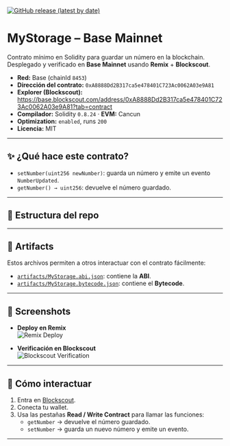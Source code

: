 [![GitHub release (latest by date)](https://img.shields.io/github/v/release/danyzly/base-my-storage-contract)](https://github.com/danyzly/base-my-storage-contract/releases/latest)

# MyStorage – Base Mainnet

Contrato mínimo en Solidity para guardar un número en la blockchain.  
Desplegado y verificado en **Base Mainnet** usando **Remix** + **Blockscout**.

- **Red:** Base (chainId `8453`)
- **Dirección del contrato:** `0xA8888Dd2B317ca5e478401C723Ac0062A03e9A81`
- **Explorer (Blockscout):** https://base.blockscout.com/address/0xA8888Dd2B317ca5e478401C723Ac0062A03e9A81?tab=contract
- **Compilador:** Solidity `0.8.24` · **EVM:** Cancun
- **Optimization:** `enabled`, runs `200`
- **Licencia:** MIT

---

## ✨ ¿Qué hace este contrato?
- `setNumber(uint256 newNumber)`: guarda un número y emite un evento `NumberUpdated`.
- `getNumber() → uint256`: devuelve el número guardado.

---

## 📁 Estructura del repo

---

## 📂 Artifacts

Estos archivos permiten a otros interactuar con el contrato fácilmente:

- [`artifacts/MyStorage.abi.json`](artifacts/MyStorage.abi.json): contiene la **ABI**.  
- [`artifacts/MyStorage.bytecode.json`](artifacts/MyStorage.bytecode.json): contiene el **Bytecode**.  

---

## 📸 Screenshots

- **Deploy en Remix**  
  ![Remix Deploy](images/deploy.png)

- **Verificación en Blockscout**  
  ![Blockscout Verification](images/blockscout.png)

---

## 🚀 Cómo interactuar

1. Entra en [Blockscout](https://base.blockscout.com/address/0xA8888Dd2B317ca5e478401C723Ac0062A03e9A81?tab=contract).  
2. Conecta tu wallet.  
3. Usa las pestañas **Read / Write Contract** para llamar las funciones:  
   - `getNumber` → devuelve el número guardado.  
   - `setNumber` → guarda un nuevo número y emite un evento.  

---

